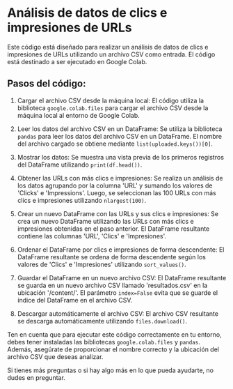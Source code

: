 # Análisis de datos de clics e impresiones de URLs
Este código está diseñado para realizar un análisis de datos de clics e impresiones de URLs utilizando un archivo CSV como entrada. El código está destinado a ser ejecutado en Google Colab.


## Pasos del código:

1. Cargar el archivo CSV desde la máquina local: El código utiliza la biblioteca `google.colab.files` para cargar el archivo CSV desde la máquina local al entorno de Google Colab.

2. Leer los datos del archivo CSV en un DataFrame: Se utiliza la biblioteca `pandas` para leer los datos del archivo CSV en un DataFrame. El nombre del archivo cargado se obtiene mediante `list(uploaded.keys())[0]`.

3. Mostrar los datos: Se muestra una vista previa de los primeros registros del DataFrame utilizando `print(df.head())`.

4. Obtener las URLs con más clics e impresiones: Se realiza un análisis de los datos agrupando por la columna 'URL' y sumando los valores de 'Clicks' e 'Impressions'. Luego, se seleccionan las 100 URLs con más clics e impresiones utilizando `nlargest(100)`.

5. Crear un nuevo DataFrame con las URLs y sus clics e impresiones: Se crea un nuevo DataFrame utilizando las URLs con más clics e impresiones obtenidas en el paso anterior. El DataFrame resultante contiene las columnas 'URL', 'Clics' e 'Impresiones'.

6. Ordenar el DataFrame por clics e impresiones de forma descendente: El DataFrame resultante se ordena de forma descendente según los valores de 'Clics' e 'Impresiones' utilizando `sort_values()`.

7. Guardar el DataFrame en un nuevo archivo CSV: El DataFrame resultante se guarda en un nuevo archivo CSV llamado 'resultados.csv' en la ubicación '/content/'. El parámetro `index=False` evita que se guarde el índice del DataFrame en el archivo CSV.

8. Descargar automáticamente el archivo CSV: El archivo CSV resultante se descarga automáticamente utilizando `files.download()`.

Ten en cuenta que para ejecutar este código correctamente en tu entorno, debes tener instaladas las bibliotecas `google.colab.files` y `pandas`. Además, asegúrate de proporcionar el nombre correcto y la ubicación del archivo CSV que deseas analizar.

Si tienes más preguntas o si hay algo más en lo que pueda ayudarte, no dudes en preguntar.
